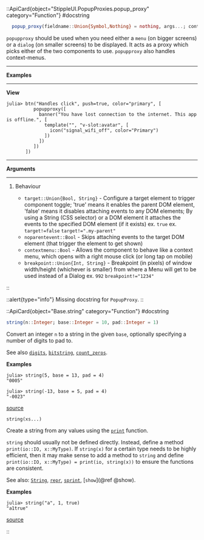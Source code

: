 

::ApiCard{object="StippleUI.PopupProxies.popup_proxy" category="Function"}
#docstring


```julia
  popup_proxy(fieldname::Union{Symbol,Nothing} = nothing, args...; content::Union{String,Vector,Function} = "", kwargs...)
```

`popupproxy` should be used when you need either a `menu` (on bigger screens) or a `dialog` (on smaller screens) to be displayed. It acts as a proxy which picks either of the two components to use. `popupproxy` also handles context-menus.

---

**Examples**

---

**View**

```julia-repl
julia> btn("Handles click", push=true, color="primary", [
          popupproxy([
            banner("You have lost connection to the internet. This app is offline.", [
              template("", "v-slot:avatar", [
                icon("signal_wifi_off", color="Primary")
              ])
            ])
          ])
       ])
```

---

**Arguments**

---

1. Behaviour

      * `target::Union{Bool, String}` - Configure a target element to trigger component toggle; 'true' means it enables the parent DOM element, 'false' means it disables attaching events to any DOM elements; By using a String (CSS selector) or a DOM element it attaches the events to the specified DOM element (if it exists) ex. `true` ex. `target!=false` `target!=".my-parent"`
      * `noparentevent::Bool` - Skips attaching events to the target DOM element (that trigger the element to get shown)
      * `contextmenu::Bool` - Allows the component to behave like a context menu, which opens with a right mouse click (or long tap on mobile)
      * `breakpoint::Union{Int, String}` - Breakpoint (in pixels) of window width/height (whichever is smaller) from where a Menu will get to be used instead of a Dialog ex. `992` `breakpoint!="1234"`

::


::alert{type="info"}
Missing docstring for `PopupProxy`. 
::


::ApiCard{object="Base.string" category="Function"}
#docstring


```julia
string(n::Integer; base::Integer = 10, pad::Integer = 1)
```

Convert an integer `n` to a string in the given `base`, optionally specifying a number of digits to pad to.

See also [`digits`](@ref), [`bitstring`](@ref), [`count_zeros`](@ref).

**Examples**

```julia-repl
julia> string(5, base = 13, pad = 4)
"0005"

julia> string(-13, base = 5, pad = 4)
"-0023"
```


<a target='_blank' href='https://github.com/JuliaLang/julia/blob/bed2cd540a11544ed4be381d471bbf590f0b745e/base/intfuncs.jl#L787-L803' class='documenter-source'>source</a><br>


```
string(xs...)
```

Create a string from any values using the [`print`](@ref) function.

`string` should usually not be defined directly. Instead, define a method `print(io::IO, x::MyType)`. If `string(x)` for a certain type needs to be highly efficient, then it may make sense to add a method to `string` and define `print(io::IO, x::MyType) = print(io, string(x))` to ensure the functions are consistent.

See also: [`String`](@ref), [`repr`](@ref), [`sprint`](@ref), [`show`](@ref @show).

**Examples**

```julia-repl
julia> string("a", 1, true)
"a1true"
```


<a target='_blank' href='https://github.com/JuliaLang/julia/blob/bed2cd540a11544ed4be381d471bbf590f0b745e/base/strings/io.jl#L166-L184' class='documenter-source'>source</a><br>

::
